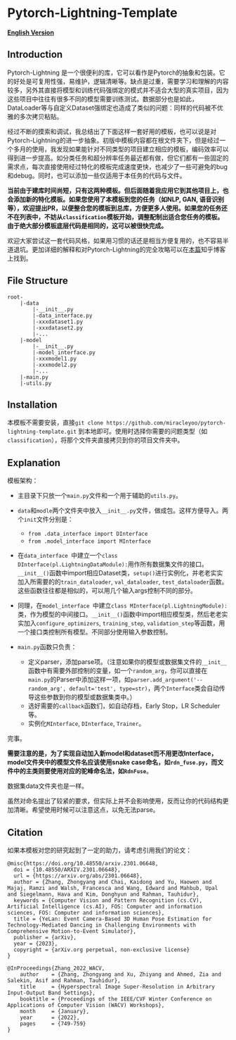 # Pytorch-Lightning-Template

[**English Version**](../README.md)

## Introduction

Pytorch-Lightning 是一个很便利的库，它可以看作是Pytorch的抽象和包装。它的好处是可复用性强，易维护，逻辑清晰等。缺点是过重，需要学习和理解的内容较多，另外其直接将模型和训练代码强绑定的模式并不适合大型的真实项目，因为这些项目中往往有很多不同的模型需要训练测试。数据部分也是如此，DataLoader等与自定义Dataset强绑定也造成了类似的问题：同样的代码被不优雅的多次拷贝粘贴。

经过不断的摸索和调试，我总结出了下面这样一套好用的模板，也可以说是对Pytorch-Lightning的进一步抽象。初版中模板内容都在根文件夹下，但是经过一个多月的使用，我发现如果能针对不同类型的项目建立相应的模板，编码效率可以得到进一步提高。如分类任务和超分辨率任务最近都有做，但它们都有一些固定的需求点，每次直接使用经过特化的模板完成速度更快，也减少了一些可避免的bug和debug。同时，也可以添加一些仅适用于本任务的代码与文件。

**当前由于建库时间尚短，只有这两种模板。但后面随着我应用它到其他项目上，也会添加新的特化模板。如果您使用了本模板到您的任务（如NLP, GAN, 语音识别等），欢迎提出PR，以便整合您的模板到总库，方便更多人使用。如果您的任务还不在列表中，不妨从`classification`模板开始，调整配制出适合您任务的模板。由于绝大部分模板底层代码是相同的，这可以被很快完成。**

欢迎大家尝试这一套代码风格，如果用习惯的话还是相当方便复用的，也不容易半道退坑。更加详细的解释和对Pytorch-Lightning的完全攻略可以在[本篇](https://zhuanlan.zhihu.com/p/353985363)知乎博客上找到。

## File Structure

```
root-
	|-data
		|-__init__.py
		|-data_interface.py
		|-xxxdataset1.py
		|-xxxdataset2.py
		|-...
	|-model
		|-__init__.py
		|-model_interface.py
		|-xxxmodel1.py
		|-xxxmodel2.py
		|-...
	|-main.py
	|-utils.py
```

## Installation

本模板不需要安装，直接`git clone https://github.com/miracleyoo/pytorch-lightning-template.git` 到本地即可。使用时选择你需要的问题类型（如`classification`），将那个文件夹直接拷贝到你的项目文件夹中。

## Explanation

模板架构：

- 主目录下只放一个`main.py`文件和一个用于辅助的`utils.py`。

- `data`和`modle`两个文件夹中放入`__init__.py`文件，做成包。这样方便导入。两个`init`文件分别是：

  - `from .data_interface import DInterface`
  - `from .model_interface import MInterface`

- 在`data_interface `中建立一个`class DInterface(pl.LightningDataModule):`用作所有数据集文件的接口。`__init__()`函数中import相应Dataset类，`setup()`进行实例化，并老老实实加入所需要的的`train_dataloader`, `val_dataloader`, `test_dataloader`函数。这些函数往往都是相似的，可以用几个输入args控制不同的部分。

- 同理，在`model_interface `中建立`class MInterface(pl.LightningModule):`类，作为模型的中间接口。`__init__()`函数中import相应模型类，然后老老实实加入`configure_optimizers`, `training_step`, `validation_step`等函数，用一个接口类控制所有模型。不同部分使用输入参数控制。

- `main.py`函数只负责：

  - 定义parser，添加parse项。（注意如果你的模型或数据集文件的`__init__`函数中有需要外部控制的变量，如一个`random_arg`，你可以直接在`main.py`的Parser中添加这样一项，如`parser.add_argument('--random_arg', default='test', type=str)`，两个`Interface`类会自动传导这些参数到你的模型或数据集类中。）
  - 选好需要的`callback`函数们，如自动存档，Early Stop，LR Scheduler等。
  - 实例化`MInterface`, `DInterface`, `Trainer`。

完事。

**需要注意的是，为了实现自动加入新model和dataset而不用更改Interface，model文件夹中的模型文件名应该使用snake case命名，如`rdn_fuse.py`，而文件中的主类则要使用对应的驼峰命名法，如`RdnFuse`**。

数据集data文件夹也是一样。

虽然对命名提出了较紧的要求，但实际上并不会影响使用，反而让你的代码结构更加清晰。希望使用时候可以注意这点，以免无法parse。

## Citation

如果本模板对您的研究起到了一定的助力，请考虑引用我们的论文：

```
@misc{https://doi.org/10.48550/arxiv.2301.06648,
  doi = {10.48550/ARXIV.2301.06648},
  url = {https://arxiv.org/abs/2301.06648},
  author = {Zhang, Zhongyang and Chai, Kaidong and Yu, Haowen and Majaj, Ramzi and Walsh, Francesca and Wang, Edward and Mahbub, Upal and Siegelmann, Hava and Kim, Donghyun and Rahman, Tauhidur},
  keywords = {Computer Vision and Pattern Recognition (cs.CV), Artificial Intelligence (cs.AI), FOS: Computer and information sciences, FOS: Computer and information sciences},
  title = {YeLan: Event Camera-Based 3D Human Pose Estimation for Technology-Mediated Dancing in Challenging Environments with Comprehensive Motion-to-Event Simulator},
  publisher = {arXiv},
  year = {2023},
  copyright = {arXiv.org perpetual, non-exclusive license}
}

@InProceedings{Zhang_2022_WACV,
    author    = {Zhang, Zhongyang and Xu, Zhiyang and Ahmed, Zia and Salekin, Asif and Rahman, Tauhidur},
    title     = {Hyperspectral Image Super-Resolution in Arbitrary Input-Output Band Settings},
    booktitle = {Proceedings of the IEEE/CVF Winter Conference on Applications of Computer Vision (WACV) Workshops},
    month     = {January},
    year      = {2022},
    pages     = {749-759}
}
```

